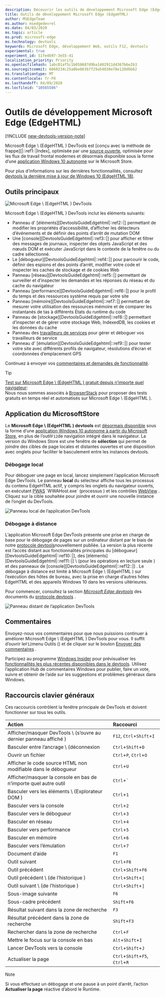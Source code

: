 ```yaml
---
description: Découvrir les outils de développement Microsoft Edge (EdgeHTML)
title: Outils de développement Microsoft Edge (EdgeHTML)
author: MSEdgeTeam
ms.author: msedgedevrel
ms.date: 04/03/2020
ms.topic: article
ms.prod: microsoft-edge
ms.technology: devtools
keywords: Microsoft Edge, développement Web, outils F12, devtools
experimental: true
experiment_id: 51fe4b97-3e55-41
localization_priority: Priority
ms.openlocfilehash: 1abc01af5c1b058687d9ba1402911d4367b6e2b3
ms.sourcegitcommit: 6860234c25a8be863b7f29a54838e78e120dbb62
ms.translationtype: MT
ms.contentlocale: fr-FR
ms.lasthandoff: 04/09/2020
ms.locfileid: "10565586"
---
```

# Outils de développement Microsoft Edge (EdgeHTML)  

[!INCLUDE [new-devtools-version-note](includes/new-devtools-version-note.md)]  

Microsoft Edge \ (EdgeHTML \) DevTools est [conçu avec la méthode de frappe][|::ref1::|Index], optimisée par une [source ouverte][GithubMicrosoftChakracore], optimisée pour les flux de travail frontal modernes et désormais disponible sous la forme d’une [application Windows 10 autonome][MicrosoftStoreEdgeDevtoolsPreview] sur le Microsoft Store.  

Pour plus d’informations sur les dernières fonctionnalités, consultez [devtools la dernière mise à jour de Windows 10 (EdgeHTML 18)][DevtoolsGuideEdgehtmlWhatsnew].  

## Outils principaux  

![Microsoft Edge \ (EdgeHTML \) DevTools][ImageDevtoolsEdgehtml]  

Microsoft Edge \ (EdgeHTML \) DevTools inclut les éléments suivants:  

*   Panneau d' [éléments][DevtoolsGuideEdgehtml|::ref2::|] permettant de modifier les propriétés d’accessibilité, d’afficher les détecteurs d’événements et de définir des points d’arrêt de mutation DOM  
*   Une [console][DevtoolsGuideEdgehtml|::ref3::|] pour afficher et filtrer des messages de journaux, inspecter des objets JavaScript et des nœuds DOM et exécuter JavaScript dans le contexte de la fenêtre ou du cadre sélectionné.  
*   Le [débogueur][DevtoolsGuideEdgehtml|::ref4::|] pour parcourir le code, définir des espions et des points d’arrêt, modifier votre code et inspecter les caches de stockage et de cookies Web  
*   Panneau [réseau][DevtoolsGuideEdgehtml|::ref5::|] permettant de surveiller et d’inspecter les demandes et les réponses du réseau et du cache du navigateur  
*   Panneau [performance][DevtoolsGuideEdgehtml|::ref6::|] pour le profil du temps et des ressources système requis par votre site  
*   Panneau [mémoire][DevtoolsGuideEdgehtml|::ref7::|] permettant de mesurer votre utilisation des ressources mémoire et de comparer les instantanés de tas à différents États du runtime du code  
*   Panneau de [stockage][DevtoolsGuideEdgehtml|::ref8::|] permettant d’inspecter et de gérer votre stockage Web, IndexedDB, les cookies et les données du cache  
*   Panneau des [travailleurs de services][DevtoolsGuideEdgehtmlServiceworkers] pour gérer et déboguer vos travailleurs de service  
*   Panneau d' [émulation][DevtoolsGuideEdgehtml|::ref9::|] pour tester votre site avec différents profils de navigateur, résolutions d’écran et coordonnées d’emplacement GPS  

Continuez à envoyer vos [commentaires et demandes de fonctionnalité](#feedback).  

> [!TIP]
> [Test sur Microsoft Edge \ (EdgeHTML \) gratuit depuis n’importe quel navigateur][BrowserstackEdgehtml]:  
> Nous nous sommes associés à [BrowserStack][BrowserstackEdgehtml] pour proposer des tests gratuits en temps réel et automatisés sur Microsoft Edge \ (EdgeHTML \).  

## Application du MicrosoftStore  

Le **Microsoft Edge \ (EdgeHTML \) devtools** est [désormais disponible][DevtoolsGuideEdgehtmlWhatsnew] sous la forme d’une [application Windows 10 autonome à partir du Microsoft Store][MicrosoftStoreEdgeDevtoolsPreview], en plus de l’outil`F12`de navigation intégré dans le navigateur.  La version du Windows Store est une fenêtre de **sélection** qui permet de joindre des cibles de page locales et distantes ouvertes et une disposition avec onglets pour faciliter le basculement entre les instances devtools.  

### Débogage local  

Pour déboguer une page en local, lancez simplement l’application Microsoft Edge DevTools.  Le panneau **local** du sélecteur affiche tous les processus du contenu EdgeHTML actif, y compris les onglets du navigateur ouverts, en exécutant [PWAS][PwasEdgehtmlIndex] \`WWAHost.exe` (processus \) et les contrôles [WebView][HostingWebview] .  Cliquez sur la cible souhaitée pour joindre et ouvrir une nouvelle instance de l’onglet du DevTools.  

![Panneau local de l’application DevTools][ImageDevtoolsGuideEdgehtmlChooselocal]  

### Débogage à distance  

L’application Microsoft Edge DevTools présente une prise en charge de base pour le débogage de pages sur un ordinateur distant par le biais de notre [protocole devtools][DevtoolsProtocolEdgehtmlIndex]nouvellement publiée.  La version la plus récente est l’accès distant aux fonctionnalités principales du [débogueur][DevtoolsGuideEdgehtml|::ref10::|], des [éléments][DevtoolsGuideEdgehtml|::ref11::|] \ (pour les opérations en lecture seule \) et des panneaux de [console][DevtoolsGuideEdgehtml|::ref12::|] .  Le débogage à distance est limité à Microsoft Edge \ (EdgeHTML \) sur l’exécution des hôtes de bureau, avec la prise en charge d’autres hôtes EdgeHTML et des appareils Windows 10 dans les versions ultérieures.  

Pour commencer, consultez la section [*Microsoft Edge devtools*][DevtoolsProtocolEdgehtmlClientsEdgePreview] des documents du [protocole devtools][DevtoolsProtocolEdgehtmlIndex] .  

![Panneau distant de l’application DevTools][DevtoolsGuideEdgehtmlRemote]  

## Commentaires  

Envoyez-nous vos commentaires pour que nous puissions continuer à améliorer Microsoft Edge \ (EdgeHTML \) DevTools pour vous.  Il suffit d’ouvrir le`F12`menu Outils () et de cliquer sur le bouton [Envoyer des commentaires](#microsoft-edge-edgehtml-developer-tools) .  

Participez au programme [Windows Insider][WindowsInsiderProgram] pour prévisualiser les [fonctionnalités les plus récentes disponibles dans le devtools][DevtoolsGuideEdgehtmlWhatsnew].  Utilisez l’application Hub de commentaires Windows pour publier, faire un vote, suivre et obtenir de l’aide sur les suggestions et problèmes généraux dans Windows.  

## Raccourcis clavier généraux  

Ces raccourcis contrôlent la fenêtre principale de DevTools et doivent fonctionner sur tous les outils.  

| Action | Raccourci |  
|:--- |:--- |  
| Afficher/masquer DevTools \ (s’ouvre au dernier panneau affiché \) | `F12`, `Ctrl`+`Shift`+`I` |  
| Basculer entre l’ancrage \ (déconnexion | `Ctrl`+`Shift`+`D` |  
| Ouvrir un fichier | `Ctrl`+`P`, `Ctrl`+`O` |  
| Afficher le code source HTML non modifiable dans le débogueur | `Ctrl`+`U` |  
| Afficher/masquer la console en bas de n’importe quel autre outil  | `Ctrl`+`` ` `` |  
| Basculer vers les éléments \ (Explorateur DOM \) | `Ctrl`+`1` |  
| Basculer vers la console |  `Ctrl`+`2` |  
| Basculer vers le débogueur | `Ctrl`+`3` |  
| Basculer en réseau | `Ctrl`+`4` |  
| Basculer vers performance | `Ctrl`+`5` |  
| Basculer en mémoire | `Ctrl`+`6` |  
| Basculer vers l’émulation | `Ctrl`+`7` |  
| Document d’aide | `F1` |  
| Outil suivant | `Ctrl`+`F6` |  
| Outil précédent | `Ctrl`+`Shift`+`F6` |  
| Outil précédent \ (de l’historique \) | `Ctrl`+`Shift`+`[` |  
| Outil suivant \ (de l’historique \) | `Ctrl`+`Shift`+`]` |  
| Sous-image suivante | `F6` |  
| Sous-cadre précédent | `Shift`+`F6` |  
| Résultat suivant dans la zone de recherche | `F3` |  
| Résultat précédent dans la zone de recherche | `Shift`+`F3` |  
| Rechercher dans la zone de recherche | `Ctrl`+`F` |  
| Mettre le focus sur la console en bas | `Alt`+`Shift`+`I` |  
| Lancer DevTools vers la console | `Ctrl`+`Shift`+`J` |  
| Actualiser la page | `Ctrl`+`Shift`+`F5`, `Ctrl`+`R` |  

> [!NOTE]
> Si vous effectuez un débogage et une pause à un point d’arrêt, l’action **Actualiser la page** réactive d’abord le Runtime.

<!-- image links  -->  

[ImageDevtoolsEdgehtml]: /microsoft-edge/devtools-guide/media/devtools.png "Microsoft Edge (EdgeHTML) DevTools"  
[ImageDevtoolsGuideEdgehtmlChooselocal]: /microsoft-edge/devtools-guide/media/chooser_local.png "Panneau local de l’application DevTools"  
[DevtoolsGuideEdgehtmlRemote]: /microsoft-edge/devtools-guide/media/chooser_remote.png "Panneau distant de l’application DevTools"  

<!-- links  -->  

[DevtoolsGuideEdgehtmlConsole]: /microsoft-edge/devtools-guide/console "Console"  
[DevtoolsGuideEdgehtmlDebugger]: /microsoft-edge/devtools-guide/debugger "Débogueur"  
[DevtoolsGuideEdgehtmlElements]: /microsoft-edge/devtools-guide/elements "Elément"  
[DevtoolsGuideEdgehtmlEmulation]: /microsoft-edge/devtools-guide/emulation "Émulation"  
[DevtoolsGuideEdgehtmlMemory]: /microsoft-edge/devtools-guide/memory "Mémoires"  
[DevtoolsGuideEdgehtmlNetwork]: /microsoft-edge/devtools-guide/network "Équilibrage"  
[DevtoolsGuideEdgehtmlPerformance]: /microsoft-edge/devtools-guide/performance "Les"  
[DevtoolsGuideEdgehtmlServiceworkers]: /microsoft-edge/devtools-guide/service-workers "Travailleurs de service"  
[DevtoolsGuideEdgehtmlStorage]: /microsoft-edge/devtools-guide/storage "Capacité"  
[DevtoolsGuideEdgehtmlWhatsnew]: /microsoft-edge/devtools-guide/whats-new "DevTools la dernière mise à jour de Windows 10 (EdgeHTML 18)"  
[DevtoolsProtocolEdgehtmlIndex]: /microsoft-edge/devtools-protocol/index "Protocole DevTools de Microsoft Edge (EdgeHTML)"  
[DevtoolsProtocolEdgehtmlClientsEdgePreview]: /microsoft-edge/devtools-protocol/0.1/clients.md#microsoft-edge-devtools-preview "Clients du protocole Microsoft Edge DevTools Preview-DevTools"  
[HostingWebview]: /microsoft-edge/hosting/webview "WebView (EdgeHTML) pour les applications Windows 10"  
[PwasEdgehtmlIndex]: /microsoft-edge/progressive-web-apps-edgehtml/index "Applications Web progressives (EdgeHTML) sur Windows"  

[MicrosoftStoreEdgeDevtoolsPreview]: https://www.microsoft.com/store/p/microsoft-edge-devtools-preview/9mzbfrmz0mnj "Microsoft Edge DevTools preview"  

[WindowsInsiderProgram]: https://insider.windows.com "Programme Windows Insider"  

[BrowserstackEdgehtml]: https://www.browserstack.com/test-on-microsoft-edge-browser "Test du navigateur Microsoft Edge gratuitement | BrowserStack"  

[GithubMicrosoftChakracore]: https://github.com/Microsoft/ChakraCore "Microsoft/ChakraCore | GitHub"  

[TypeScriptIndex]: https://www.typescriptlang.org "Dactylographié"  
